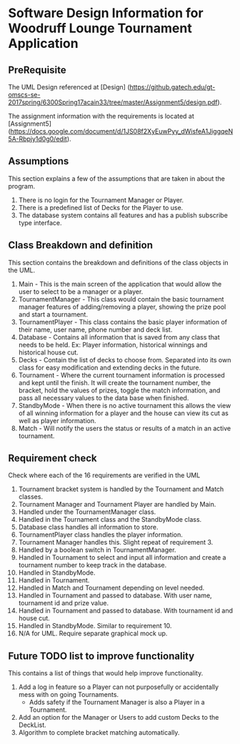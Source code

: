 # Software Design Information for Woodruff Lounge Tournament Application

## PreRequisite
The UML Design referenced at [Design] (https://github.gatech.edu/gt-omscs-se-2017spring/6300Spring17acain33/tree/master/Assignment5/design.pdf).

The assignment information with the requirements is located at [Assignment5] (https://docs.google.com/document/d/1JS08f2XyEuwPyy_dWisfeA1JiggqeN5A-Rbpjy1d0g0/edit).

## Assumptions
This section explains a few of the assumptions that are taken in about the program. 

1. There is no login for the Tournament Manager or Player.
2. There is a predefined list of Decks for the Player to use.
3. The database system contains all features and has a publish subscribe type interface.

## Class Breakdown and definition
This section contains the breakdown and definitions of the class objects in the UML.

1. Main - This is the main screen of the application that would allow the user to select to be a manager or a player.
2. TournamentManager - This class would contain the basic tournament manager features of adding/removing a player, showing the prize pool and start a tournament.
3. TournamentPlayer - This class contains the basic player information of their name, user name, phone number and deck list.
4. Database - Contains all information that is saved from any class that needs to be held. Ex: Player information, historical winnings and historical house cut.
5. Decks - Contain the list of decks to choose from. Separated into its own class for easy modification and extending decks in the future.
6. Tournament - Where the current tournament information is processed and kept until the finish. It will create the tournament number, the bracket, hold the values of prizes, toggle the match information, and pass all necessary values to the data base when finished.
7. StandbyMode - When there is no active tournament this allows the view of all winning information for a player and the house can view its cut as well as player information.
8. Match - Will notify the users the status or results of a match in an active tournament.

## Requirement check
Check where each of the 16 requirements are verified in the UML

1. Tournament bracket system is handled by the Tournament and Match classes.
2. Tournament Manager and Tournament Player are handled by Main.
3. Handled under the TournamentManager class.
4. Handled in the Tournament class and the StandbyMode class.
5. Database class handles all information to store.
6. TournamentPlayer class handles the player information.
7. Tournament Manager handles this. Slight repeat of requirement 3.
8. Handled by a boolean switch in TournamentManager.
9. Handled in Tournament to select and input all information and create a tournament number to keep track in the database.
10. Handled in StandbyMode.
11. Handled in Tournament.
12. Handled in Match and Tournament depending on level needed.
13. Handled in Tournament and passed to database. With user name, tournament id and prize value.
14. Handled in Tournament and passed to database. With tournament id and house cut.
15. Handled in StandbyMode. Similar to requirement 10.
16. N/A for UML. Require separate graphical mock up.

## Future TODO list to improve functionality
This contains a list of things that would help improve functionality.

1. Add a log in feature so a Player can not purposefully or accidentally mess with on going Tournaments.
	* Adds safety if the Tournament Manager is also a Player in a Tournament.
2. Add an option for the Manager or Users to add custom Decks to the DeckList.
3. Algorithm to complete bracket matching automatically.
